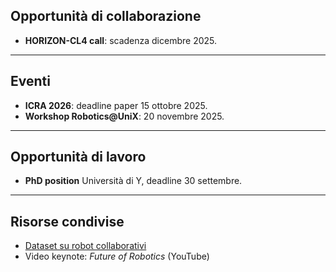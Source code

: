 ## Opportunità di collaborazione

- **HORIZON-CL4 call**: scadenza dicembre 2025.

---

## Eventi

- **ICRA 2026**: deadline paper 15 ottobre 2025.
- **Workshop Robotics@UniX**: 20 novembre 2025.

---

## Opportunità di lavoro

- **PhD position** Università di Y, deadline 30 settembre.

---

## Risorse condivise

- [Dataset su robot collaborativi](https://example.com)  
- Video keynote: *Future of Robotics* (YouTube)
